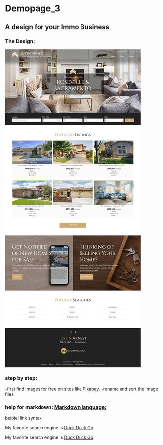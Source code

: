 # Demopage_3

## A design for your Immo Business

### The Design:

![Design to build:](./src/images/RealEstate.jpg "found on a Designpage")

### step by step:

-first find images for free on sites like [Pixabay](https://pixabay.com/images/search/real%20estate//).
-rename and sort the image files

### help for markdown: [Markdown language:](https://www.markdownguide.org/basic-syntax/)

beipiel link syntax:

My favorite search engine is [Duck Duck Go](https://duckduckgo.com).

My favorite search engine is [Duck Duck Go](https://duckduckgo.com "The best search engine for privacy").

